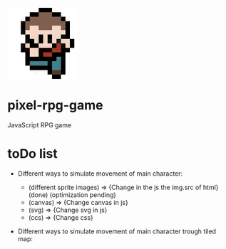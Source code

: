 ![Alt text](assets/main-character-12.png)

# pixel-rpg-game
JavaScript RPG game

# toDo list

- Different ways to simulate movement of main character:

  - (different sprite images) => {Change in the js the img.src of html} (done) (optimization pending)
  - (canvas) => {Change canvas in js}
  - (svg) => {Change svg in js}
  - (ccs) => {Change css}

- Different ways to simulate movement of main character trough tiled map:
